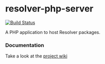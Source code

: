 resolver-php-server
===================

[![Build Status](https://secure.travis-ci.org/pixelpolishers/resolver-php-server.png?branch=master)](http://travis-ci.org/pixelpolishers/resolver-php-server)

A PHP application to host Resolver packages.

### Documentation

Take a look at the [project wiki](https://github.com/pixelpolishers/resolver-php-server/wiki)
